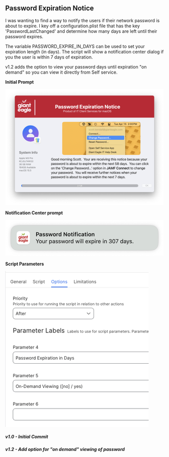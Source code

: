 ## Password Expiration Notice

I was wanting to find a way to notify the users if their network password is about to expire.  I key off a configuration.plist file that has the key 'PasswordLastChanged' and determine how many days are left until their password expires.  

The variable PASSWORD_EXPIRE_IN_DAYS can be used to set your expiration length (in days).  The script will show a notification center dialog if you the user is within 7 days of expiration.

v1.2 adds the option to view your password days until expiration "on demand" so you can view it directly from Self service.


**Initial Prompt**

![First Dialog prompt](/PasswordExpire/PasswordExpire.png)

**Notification Center prompt**

![Notification Center](/PasswordExpire/PasswordExpireNotification.png)

**Script Parameters**

![](/PasswordExpire/PasswordExpire-Parameters.png)

##### _v1.0 - Initial Commit_
##### _v1.2 - Add option for "on demand" viewing of password_

